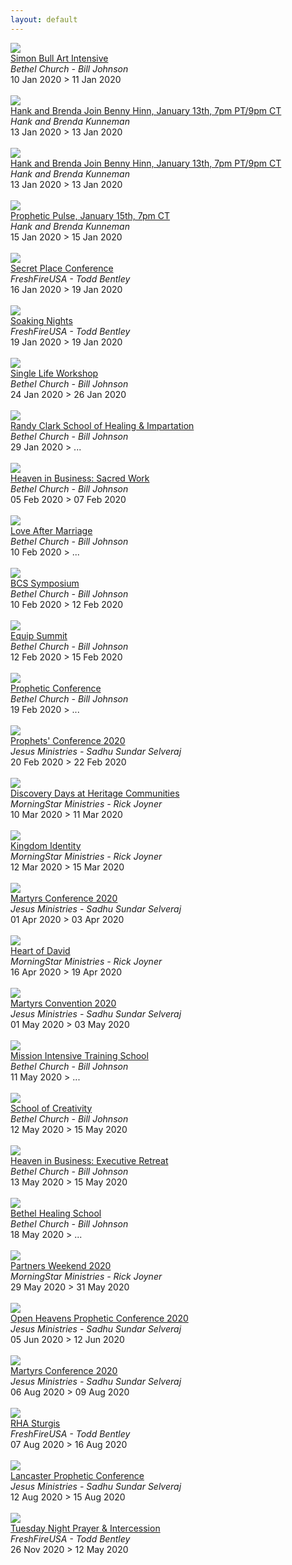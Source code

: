 ```yaml
---
layout: default
---
```


<div class='event-row'><div class='event column'><a target='_blank' href='https://www.bethel.com/events/simonbull/'><img src='https://www.bethel.com/content/uploads/2020/01/f-356-131-11258098_c475snPE_Simon_Bull_-_Art_Intensive_-_Feed-599x599.png'></a><br><a target='_blank' href='https://www.bethel.com/events/simonbull/'>Simon Bull Art Intensive</a><br><i>Bethel Church - Bill Johnson</i><br>10 Jan 2020 > 11 Jan 2020<br><br></div><div class='event column'><a target='_blank' href='https://hankandbrenda.org/event/hank-and-brenda-join-benny-hinn-january-13th-7pm-pt-9pm-ct/'><img src='/prophetic-events/assets/img/no_image.gif'></a><br><a target='_blank' href='https://hankandbrenda.org/event/hank-and-brenda-join-benny-hinn-january-13th-7pm-pt-9pm-ct/'>
		Hank and Brenda Join Benny Hinn, January 13th, 7pm PT/9pm CT	</a><br><i>Hank and Brenda Kunneman</i><br>13 Jan 2020 > 13 Jan 2020<br><br></div></div><div class='event-row'><div class='event column'><a target='_blank' href='https://hankandbrenda.org/event/hank-and-brenda-join-benny-hinn-january-13th-7pm-pt-9pm-ct/'><img src='/prophetic-events/assets/img/no_image.gif'></a><br><a target='_blank' href='https://hankandbrenda.org/event/hank-and-brenda-join-benny-hinn-january-13th-7pm-pt-9pm-ct/'>
		Hank and Brenda Join Benny Hinn, January 13th, 7pm PT/9pm CT	</a><br><i>Hank and Brenda Kunneman</i><br>13 Jan 2020 > 13 Jan 2020<br><br></div><div class='event column'><a target='_blank' href='https://hankandbrenda.org/event/prophetic-pulse-january-15th-7pm-ct/'><img src='/prophetic-events/assets/img/no_image.gif'></a><br><a target='_blank' href='https://hankandbrenda.org/event/prophetic-pulse-january-15th-7pm-ct/'>
		Prophetic Pulse, January 15th, 7pm CT	</a><br><i>Hank and Brenda Kunneman</i><br>15 Jan 2020 > 15 Jan 2020<br><br></div></div><div class='event-row'><div class='event column'><a target='_blank' href='http://www.freshfireusa.com/events/view/921-Secret-Place-Conference'><img src='http://app.everlightcms.com/assets/49/images/spconfrence.png'></a><br><a target='_blank' href='http://www.freshfireusa.com/events/view/921-Secret-Place-Conference'>Secret Place Conference</a><br><i>FreshFireUSA - Todd Bentley</i><br>16 Jan 2020 > 19 Jan 2020<br><br></div><div class='event column'><a target='_blank' href='http://www.freshfireusa.com/events/view/1030-Soaking-Nights'><img src='http://app.everlightcms.com/assets/49/images/10.13_.19_1_.png'></a><br><a target='_blank' href='http://www.freshfireusa.com/events/view/1030-Soaking-Nights'>Soaking Nights</a><br><i>FreshFireUSA - Todd Bentley</i><br>19 Jan 2020 > 19 Jan 2020<br><br></div></div><div class='event-row'><div class='event column'><a target='_blank' href='https://www.bethel.com/events/slwjan2020/'><img src='https://www.bethel.com/content/uploads/2019/11/SingleLifeWorskhop-Thumbnail1-599x439.jpg'></a><br><a target='_blank' href='https://www.bethel.com/events/slwjan2020/'>Single Life Workshop</a><br><i>Bethel Church - Bill Johnson</i><br>24 Jan 2020 > 26 Jan 2020<br><br></div><div class='event column'><a target='_blank' href='https://www.bethel.com/events/randyclark2020/'><img src='https://www.bethel.com/content/uploads/2019/10/2019-RandyClarkHealingSchool-BethelcomThumb-600x440-599x439.jpg'></a><br><a target='_blank' href='https://www.bethel.com/events/randyclark2020/'>Randy Clark School of Healing & Impartation</a><br><i>Bethel Church - Bill Johnson</i><br>29 Jan 2020 > ...<br><br></div></div><div class='event-row'><div class='event column'><a target='_blank' href='https://www.bethel.com/events/sacredwork/'><img src='https://www.bethel.com/content/uploads/2019/10/SacredWork2020-thumb-599x439.jpg'></a><br><a target='_blank' href='https://www.bethel.com/events/sacredwork/'>Heaven in Business: Sacred Work</a><br><i>Bethel Church - Bill Johnson</i><br>05 Feb 2020 > 07 Feb 2020<br><br></div><div class='event column'><a target='_blank' href='https://www.bethel.com/events/lamfeb/'><img src='https://www.bethel.com/content/uploads/2019/12/LoveAfterMarriage2019-eventthumbnail-599x439.jpg'></a><br><a target='_blank' href='https://www.bethel.com/events/lamfeb/'>Love After Marriage</a><br><i>Bethel Church - Bill Johnson</i><br>10 Feb 2020 > ...<br><br></div></div><div class='event-row'><div class='event column'><a target='_blank' href='https://www.bethel.com/events/symposium/'><img src='https://www.bethel.com/content/uploads/2019/10/BCSthumb-599x599.jpg'></a><br><a target='_blank' href='https://www.bethel.com/events/symposium/'>BCS Symposium</a><br><i>Bethel Church - Bill Johnson</i><br>10 Feb 2020 > 12 Feb 2020<br><br></div><div class='event column'><a target='_blank' href='https://www.bethel.com/events/equipsummit/'><img src='https://www.bethel.com/content/uploads/2019/10/EquipSummit2020thumb-599x439.jpg'></a><br><a target='_blank' href='https://www.bethel.com/events/equipsummit/'>Equip Summit</a><br><i>Bethel Church - Bill Johnson</i><br>12 Feb 2020 > 15 Feb 2020<br><br></div></div><div class='event-row'><div class='event column'><a target='_blank' href='https://www.bethel.com/events/prophetic/'><img src='https://www.bethel.com/content/uploads/2019/09/2020-BethelPropheticConference-WebsiteBannerSMALL-599x439.jpg'></a><br><a target='_blank' href='https://www.bethel.com/events/prophetic/'>Prophetic Conference</a><br><i>Bethel Church - Bill Johnson</i><br>19 Feb 2020 > ...<br><br></div><div class='event column'><a target='_blank' href='http://www.jesusministries.org/img/meet/PC2020.pdf'><img src='https://www.jesusministries.org/img/meet/PC2020.jpg'></a><br><a target='_blank' href='http://www.jesusministries.org/img/meet/PC2020.pdf'>Prophets' Conference 2020</a><br><i>Jesus Ministries - Sadhu Sundar Selveraj</i><br>20 Feb 2020 > 22 Feb 2020<br><br></div></div><div class='event-row'><div class='event column'><a target='_blank' href='https://www.heritagecommunities.org/'><img src='https://www.morningstarministries.org/sites/prod.morningstarministries.org/files/event-images/Discovery%20Weekend%202019%20600x%20600.jpg'></a><br><a target='_blank' href='https://www.heritagecommunities.org/'>Discovery Days at Heritage Communities</a><br><i>MorningStar Ministries - Rick Joyner</i><br>10 Mar 2020 > 11 Mar 2020<br><br></div><div class='event column'><a target='_blank' href='https://mstarevents.com/50plus'><img src='https://www.morningstarministries.org/sites/prod.morningstarministries.org/files/event-images/5020%20SM%20Square.jpg'></a><br><a target='_blank' href='https://mstarevents.com/50plus'>Kingdom Identity</a><br><i>MorningStar Ministries - Rick Joyner</i><br>12 Mar 2020 > 15 Mar 2020<br><br></div></div><div class='event-row'><div class='event column'><a target='_blank' href='http://www.jesusministries.org/img/meet/MartyrsConference_2020_Indonesias.jpg'><img src='https://www.jesusministries.org/img/meet/IMC.png'></a><br><a target='_blank' href='http://www.jesusministries.org/img/meet/MartyrsConference_2020_Indonesias.jpg'>Martyrs Conference 2020</a><br><i>Jesus Ministries - Sadhu Sundar Selveraj</i><br>01 Apr 2020 > 03 Apr 2020<br><br></div><div class='event column'><a target='_blank' href='https://mstarevents.com/heartofdavid'><img src='https://www.morningstarministries.org/sites/prod.morningstarministries.org/files/event-images/HOD%20SM%20Square.jpg'></a><br><a target='_blank' href='https://mstarevents.com/heartofdavid'>Heart of David</a><br><i>MorningStar Ministries - Rick Joyner</i><br>16 Apr 2020 > 19 Apr 2020<br><br></div></div><div class='event-row'><div class='event column'><a target='_blank' href='http://www.jesusministries.org/itinerary.php'><img src='https://www.jesusministries.org/img/meet/UPE.jpg'></a><br><a target='_blank' href='http://www.jesusministries.org/itinerary.php'>Martyrs Convention 2020</a><br><i>Jesus Ministries - Sadhu Sundar Selveraj</i><br>01 May 2020 > 03 May 2020<br><br></div><div class='event column'><a target='_blank' href='https://www.bethel.com/events/mission-intensive-training-school-2/'><img src='https://www.bethel.com/content/uploads/2019/09/2019-MissionsIntensiveTraining-BethelEventThumb-600x440-599x439.jpg'></a><br><a target='_blank' href='https://www.bethel.com/events/mission-intensive-training-school-2/'>Mission Intensive Training School</a><br><i>Bethel Church - Bill Johnson</i><br>11 May 2020 > ...<br><br></div></div><div class='event-row'><div class='event column'><a target='_blank' href='https://www.bethel.com/events/schoolofcreativity/'><img src='https://www.bethel.com/content/uploads/2019/12/SOC2020-thumb-599x599.png'></a><br><a target='_blank' href='https://www.bethel.com/events/schoolofcreativity/'>School of Creativity</a><br><i>Bethel Church - Bill Johnson</i><br>12 May 2020 > 15 May 2020<br><br></div><div class='event column'><a target='_blank' href='https://www.bethel.com/events/hibspringretreat/'><img src='https://www.bethel.com/content/uploads/2019/11/Executive-Retreat-Spring-2020-thumb-599x439.jpg'></a><br><a target='_blank' href='https://www.bethel.com/events/hibspringretreat/'>Heaven in Business: Executive Retreat</a><br><i>Bethel Church - Bill Johnson</i><br>13 May 2020 > 15 May 2020<br><br></div></div><div class='event-row'><div class='event column'><a target='_blank' href='https://www.bethel.com/events/bethelhealingschool/'><img src='https://www.bethel.com/content/uploads/2019/12/BethelHealingSchool2020-thumb-599x439.jpg'></a><br><a target='_blank' href='https://www.bethel.com/events/bethelhealingschool/'>Bethel Healing School</a><br><i>Bethel Church - Bill Johnson</i><br>18 May 2020 > ...<br><br></div><div class='event column'><a target='_blank' href='https://mstarevents.com/pw20'><img src='https://www.morningstarministries.org/sites/prod.morningstarministries.org/files/event-images/Partner%202020%20eBlast%20600x%20600.jpg'></a><br><a target='_blank' href='https://mstarevents.com/pw20'>Partners Weekend 2020</a><br><i>MorningStar Ministries - Rick Joyner</i><br>29 May 2020 > 31 May 2020<br><br></div></div><div class='event-row'><div class='event column'><a target='_blank' href='http://www.jesusministries.org/itinerary.php'><img src='https://www.jesusministries.org/img/meet/UPE.jpg'></a><br><a target='_blank' href='http://www.jesusministries.org/itinerary.php'>Open Heavens Prophetic Conference 2020</a><br><i>Jesus Ministries - Sadhu Sundar Selveraj</i><br>05 Jun 2020 > 12 Jun 2020<br><br></div><div class='event column'><a target='_blank' href='https://www.barrettinternationalministries.org/upcoming-events'><img src='https://www.jesusministries.org/img/meet/Americas.jpg'></a><br><a target='_blank' href='https://www.barrettinternationalministries.org/upcoming-events'>Martyrs Conference 2020</a><br><i>Jesus Ministries - Sadhu Sundar Selveraj</i><br>06 Aug 2020 > 09 Aug 2020<br><br></div></div><div class='event-row'><div class='event column'><a target='_blank' href='http://www.freshfireusa.com/events/view/1022-RHA-Sturgis'><img src='http://app.everlightcms.com/assets/49/images/sturgis_.jpg'></a><br><a target='_blank' href='http://www.freshfireusa.com/events/view/1022-RHA-Sturgis'>RHA Sturgis</a><br><i>FreshFireUSA - Todd Bentley</i><br>07 Aug 2020 > 16 Aug 2020<br><br></div><div class='event column'><a target='_blank' href='http://www.jesusministries.org/itinerary.php'><img src='https://www.jesusministries.org/img/meet/UPE.jpg'></a><br><a target='_blank' href='http://www.jesusministries.org/itinerary.php'>Lancaster Prophetic Conference</a><br><i>Jesus Ministries - Sadhu Sundar Selveraj</i><br>12 Aug 2020 > 15 Aug 2020<br><br></div></div><div class='event-row'><div class='event column'><a target='_blank' href='http://www.freshfireusa.com/events/view/1032-Tuesday-Night-Prayer-Intercession'><img src='http://app.everlightcms.com/assets/49/images/prayer_service_wide_t.jpg'></a><br><a target='_blank' href='http://www.freshfireusa.com/events/view/1032-Tuesday-Night-Prayer-Intercession'>Tuesday Night Prayer & Intercession</a><br><i>FreshFireUSA - Todd Bentley</i><br>26 Nov 2020 > 12 May 2020<br><br></div>